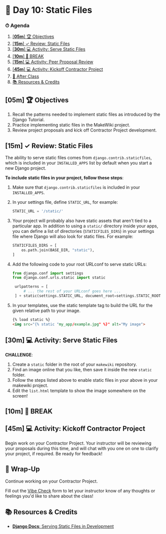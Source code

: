 # 📜 Day 10: Static Files


### ⏱ Agenda

1. [[**05m**] 🏆 Objectives](#05m--objectives)
2. [[**15m**] ✓ Review: Static Files](#15m--review-static-files)
3. [[**30m**] 💻 Activity: Serve Static Files](#30m--activity-serve-static-files)
4. [[**10m**] 🌴 BREAK](#10m--break)
5. [[**15m**] 💻 Activity: Peer Proposal Review](#15m--activity-peer-proposal-review)
6. [[**45m**] 💻 Activity: Kickoff Contractor Project](#45m--activity-kickoff-contractor-project)
7. [🌃 After Class](#-after-class)
8. [📚 Resources & Credits](#-resources--credits)


## [**05m**] 🏆 Objectives

1. Recall the patterns needed to implement static files as introduced by the Django Tutorial.
2. Practice implementing static files in the MakeWiki project.
3. Review project proposals and kick off Contractor Project development.

## [**15m**] ✓ Review: Static Files

The ability to serve static files comes from `django.contrib.staticfiles`, which is included in your `INSTALLED_APPS` list by default when you start a new Django project.

**To include static files in your project, follow these steps**:

1. Make sure that `django.contrib.staticfiles` is included in your `INSTALLED_APPS`.
1. In your settings file, define `STATIC_URL`, for example:

      ```python
      STATIC_URL = '/static/'
      ```

1. Your project will probably also have static assets that aren’t tied to a particular app. In addition to using a `static/` directory inside your apps, you can define a list of directories (`STATICFILES_DIRS`) in your settings file where Django will also look for static files. For example:

    ```python
    STATICFILES_DIRS = [
        os.path.join(BASE_DIR, "static"),
    ]
    ```

1. Add the following code to your root URLconf to serve static URLs:

   ```python
   from django.conf import settings
   from django.conf.urls.static import static

    urlpatterns = [
        # ... the rest of your URLconf goes here ...
    ] + static(settings.STATIC_URL, document_root=settings.STATIC_ROOT)
    ```

1. In your templates, use the static template tag to build the URL for the given relative path to your image.

      ```html
      {% load static %}
      <img src="{% static "my_app/example.jpg" %}" alt="My image">
      ```

<!-- > -->

## [**30m**] 💻 Activity: Serve Static Files

**CHALLENGE**:

1. Create a `static` folder in the root of your `makewiki` repository.
2. Find an image online that you like, then save it inside the new `static` folder.
3. Follow the steps listed above to enable static files in your above in your makewiki project.
4. Edit the `list.html` template to show the image somewhere on the screen!

## [**10m**] 🌴 BREAK

## [**45m**] 💻 Activity: Kickoff Contractor Project

Begin work on your Contractor Project. Your instructor will be reviewing your proposals during this time, and will chat with you one on one to clarify your project, if required. Be ready for feedback!

## 🌃 Wrap-Up

Continue working on your Contractor Project.

Fill out the [Vibe Check](https://make.sc/bew1.2-vibe-check) form to let your instructor know of any thoughts or feelings you'd like to share about the class!

## 📚 Resources & Credits

- [**Django Docs**: Serving Static Files in Development](https://docs.djangoproject.com/en/2.2/howto/static-files/)
